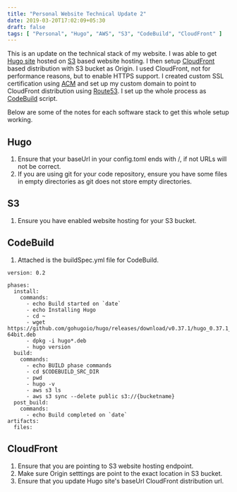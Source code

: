 ```yaml
---
title: "Personal Website Technical Update 2"
date: 2019-03-20T17:02:09+05:30
draft: false
tags: [ "Personal", "Hugo", "AWS", "S3", "CodeBuild", "CloudFront" ]
---
```


This is an update on the technical stack of my website. I was able to get [Hugo site](https://hugogo.io) 
hosted on [S3](https://aws.amazon.com/s3/) based website hosting. I then setup [CloudFront](https://aws.amazon.com/cloudfront/) based distribution with 
S3 bucket as Origin. I used CloudFront, not for performance reasons, but to enable 
HTTPS support.  I created custom SSL certification using [ACM](https://aws.amazon.com/certificate-manager/) and set up my custom 
domain to point to CloudFront distribution using [Route53](https://aws.amazon.com/route53/). I set up the whole process 
as [CodeBuild](https://aws.amazon.com/codebuild/) script. 

Below are some of the notes for each software stack to get this whole setup working.

## Hugo
1. Ensure that your baseUrl in your config.toml ends with /, if not URLs will not be correct.
2. If you are using git for your code repository, ensure you have some files in empty directories 
as git does not store empty directories.

## S3
1. Ensure you have enabled website hosting for your S3 bucket.

## CodeBuild
1. Attached is the buildSpec.yml file for CodeBuild.

```
version: 0.2

phases:
  install:
    commands:
      - echo Build started on `date`
      - echo Installing Hugo
      - cd ~
      - wget https://github.com/gohugoio/hugo/releases/download/v0.37.1/hugo_0.37.1_Linux-64bit.deb
      - dpkg -i hugo*.deb
      - hugo version
  build:
    commands:
      - echo BUILD phase commands
      - cd $CODEBUILD_SRC_DIR
      - pwd
      - hugo -v
      - aws s3 ls
      - aws s3 sync --delete public s3://{bucketname}
  post_build:
    commands:
      - echo Build completed on `date`
artifacts:
  files:
```

## CloudFront
1. Ensure that you are pointing to S3 website hosting endpoint.
2. Make sure Origin setttings are point to the exact location in S3 bucket.
3. Ensure that you update Hugo site's baseUrl CloudFront distribution url.
